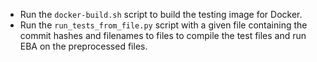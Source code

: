 - Run the `docker-build.sh` script to build the testing image for Docker. 
- Run the `run_tests_from_file.py` script with a given file containing the commit hashes and filenames to files to compile the test files and run EBA on the preprocessed files. 
